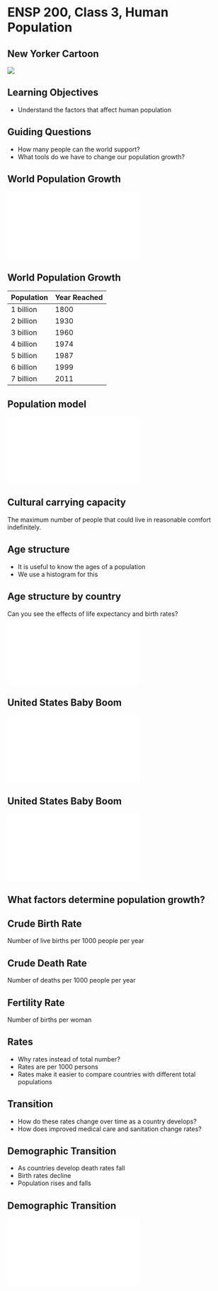 # ENSP 200, Class 3, Human Population

## New Yorker Cartoon
![](../figures/Im-afraid-you-have-humans.jpg)

## Learning Objectives
- Understand the factors that affect human population

## Guiding Questions
- How many people can the world support?
- What tools do we have to change our population growth?

## World Population Growth
![](../figures/world-population.pdf)

## World Population Growth

| Population | Year Reached     |
|------------|------------------|
| 1 billion  | 1800             |
| 2 billion  | 1930             |
| 3 billion  | 1960             |
| 4 billion  | 1974             |
| 5 billion  | 1987             |
| 6 billion  | 1999             |
| 7 billion  | 2011             |

## Population model
![](../figures/population-bathtub-model.pdf)


## Cultural carrying capacity
The maximum number of people that could live in reasonable comfort
indefinitely.

## Age structure
- It is useful to know the ages of a population
- We use a histogram for this

<!-- what is the age structure in this classroom? -->

## Age structure by country
Can you see the effects of life expectancy and birth rates?
![](../figures/age-structure.pdf)

## United States Baby Boom
![](../figures/baby-boom.pdf)

## United States Baby Boom
![](../figures/baby-boom-time.pdf)

## What factors determine population growth?

## Crude Birth Rate
Number of live births per 1000 people per year

## Crude Death Rate
Number of deaths per 1000 people per year

## Fertility Rate
Number of births per woman

## Rates
- Why rates instead of total number?
- Rates are per 1000 persons
- Rates make it easier to compare countries with different total
  populations


<!-- these rates are not constant over time -->

## Transition
- How do these rates change over time as a country develops?
- How does improved medical care and sanitation change rates?

## Demographic Transition
- As countries develop death rates fall
- Birth rates decline
- Population rises and falls

## Demographic Transition
![](../figures/demographic-transition.pdf)

